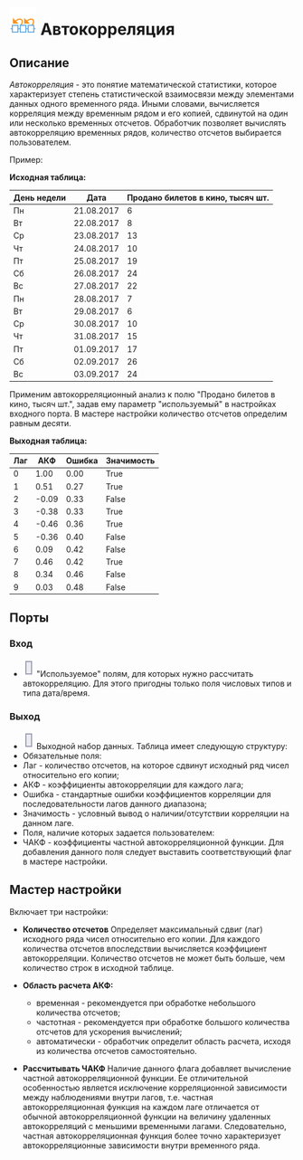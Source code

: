 # ![](../../media/app/processors/transformation/autocorrelation.svg) Автокорреляция

## Описание

*Автокорреляция* - это понятие математической статистики, которое характеризует степень статистической взаимосвязи между элементами данных одного временного ряда. Иными словами, вычисляется корреляция между временным рядом и его копией, сдвинутой на один или несколько временных отсчетов. Обработчик позволяет вычислять автокорреляцию временных рядов, количество отсчетов выбирается пользователем.

Пример:

**Исходная таблица:**

 | День недели | Дата | Продано билетов в кино, тысяч шт. |
 | ----------- | ---- | --------------------------------- |
 | Пн | 21.08.2017 | 6 |
 | Вт | 22.08.2017 | 8 |
 | Ср | 23.08.2017 | 13 |
 | Чт | 24.08.2017 | 10 |
 | Пт | 25.08.2017 | 19 |
 | Сб | 26.08.2017 | 24 |
 | Вс | 27.08.2017 | 22 |
 | Пн | 28.08.2017 | 7 |
 | Вт | 29.08.2017 | 6 |
 | Ср | 30.08.2017 | 10 |
 | Чт | 31.08.2017 | 15 |
 | Пт | 01.09.2017 | 17 |
 | Сб | 02.09.2017 | 26 |
 | Вс | 03.09.2017 | 24 |

Применим автокорреляционный анализ к полю "Продано билетов в кино, тысяч шт.", задав ему параметр "используемый" в настройках входного порта. В мастере настройки количество отсчетов определим равным десяти.

**Выходная таблица:**

 | Лаг | АКФ | Ошибка | Значимость |
 | ------ | ------ | ------------ | -------------------- |
 | 0 | 1.00 | 0.00 | True |
 | 1 | 0.51 | 0.27 | True |
 | 2 | -0.09 | 0.33 | False |
 | 3 | -0.38 | 0.33 | True |
 | 4 | -0.46 | 0.36 | True |
 | 5 | -0.36 | 0.40 | False |
 | 6 | 0.09 | 0.42 | False |
 | 7 | 0.46 | 0.42 | True |
 | 8 | 0.34 | 0.46 | False |
 | 9 | 0.03 | 0.48 | False |

## Порты

### Вход

* ![](../../media/app/icons/ports/output_table_inactive.svg) "Используемое" полям, для которых нужно рассчитать автокорреляцию. Для этого пригодны только поля числовых типов и типа дата/время.

### Выход

* ![](../../media/app/icons/ports/output_table_inactive.svg) Выходной набор данных. Таблица имеет следующую структуру:
* Обязательные поля:
* Лаг - количество отсчетов, на которое сдвинут исходный ряд чисел относительно его копии;
* АКФ - коэффициенты автокорреляции для каждого лага;
* Ошибка - стандартные ошибки коэффициентов корреляции для последовательности лагов данного диапазона;
* Значимость - условный вывод о наличии/отсутствии корреляции на данном лаге.
* Поля, наличие которых задается пользователем:
* ЧАКФ - коэффициенты частной автокорреляционной функции. Для добавления данного поля следует выставить соответствующий флаг в мастере настройки.

## Мастер настройки

Включает три настройки:

* **Количество отсчетов** Определяет максимальный сдвиг (лаг) исходного ряда чисел относительно его копии. Для каждого количества отсчетов впоследствии вычисляется коэффициент автокорреляции. Количество отсчетов не может быть больше, чем количество строк в исходной таблице.

* **Область расчета АКФ:**
  * временная - рекомендуется при обработке небольшого количества отсчетов;
  * частотная - рекомендуется при обработке большого количества отсчетов для ускорения вычислений;
  * автоматически - обработчик определит область расчета, исходя из количества отсчетов самостоятельно.

* **Рассчитывать ЧАКФ** Наличие данного флага добавляет вычисление частной автокорреляционной функции. Ее отличительной особенностью является исключение корреляционной зависимости между наблюдениями внутри лагов, т.е. частная автокорреляционная функция на каждом лаге отличается от обычной автокорреляционной функции на величину удаленных автокорреляций с меньшими временными лагами. Следовательно, частная автокорреляционная функция более точно характеризует автокорреляционные зависимости внутри временного ряда.
